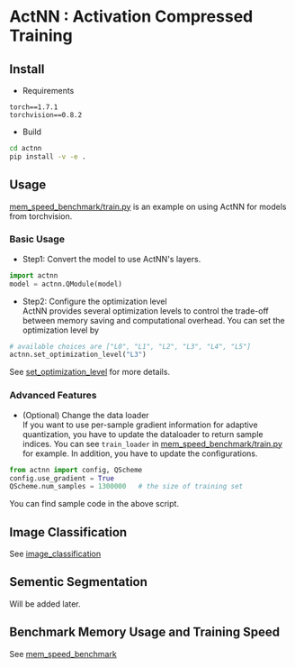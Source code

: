 # ActNN : Activation Compressed Training

## Install
- Requirements
```
torch==1.7.1
torchvision==0.8.2
```

- Build
```bash
cd actnn
pip install -v -e .
```

## Usage
[mem_speed_benchmark/train.py](mem_speed_benchmark/train.py) is an example on using ActNN for models from torchvision.

### Basic Usage
- Step1: Convert the model to use ActNN's layers.  
```python
import actnn
model = actnn.QModule(model)
```

- Step2: Configure the optimization level  
ActNN provides several optimization levels to control the trade-off between memory saving and computational overhead.
You can set the optimization level by
```python
# available choices are ["L0", "L1", "L2", "L3", "L4", "L5"]
actnn.set_optimization_level("L3")
```
See [set_optimization_level](actnn/actnn/conf.py) for more details.

### Advanced Features
- (Optional) Change the data loader  
If you want to use per-sample gradient information for adaptive quantization,
you have to update the dataloader to return sample indices.
You can see `train_loader` in [mem_speed_benchmark/train.py](mem_speed_benchmark/train.py) for example.
In addition, you have to update the configurations.
```python
from actnn import config, QScheme
config.use_gradient = True
QScheme.num_samples = 1300000   # the size of training set
```
You can find sample code in the above script.


## Image Classification
See [image_classification](image_classification/)

## Sementic Segmentation
Will be added later.

## Benchmark Memory Usage and Training Speed
See [mem_speed_benchmark](mem_speed_benchmark/)

